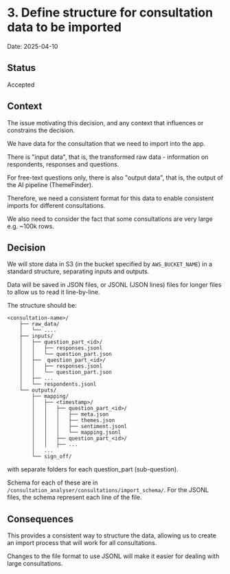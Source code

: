 # 3. Define structure for consultation data to be imported

Date: 2025-04-10

## Status

Accepted


## Context

The issue motivating this decision, and any context that influences or constrains the decision.

We have data for the consultation that we need to import into the app. 

There is "input data", that is, the transformed raw data - information on respondents, responses and questions.

For free-text questions only, there is also "output data", that is, the output of the AI pipeline (ThemeFinder).

Therefore, we need a consistent format for this data to enable consistent imports for different consultations.

We also need to consider the fact that some consultations are very large e.g. ~100k rows.


## Decision

We will store data in S3 (in the bucket specified by `AWS_BUCKET_NAME`) in a standard structure, separating inputs and outputs.

Data will be saved in JSON files, or JSONL (JSON lines) files for longer files to allow us to read it line-by-line.


The structure should be:

```
<consultation-name>/
    ├── raw_data/
    │   └── ....
    ├── inputs/
    │   ├── question_part_<id>/
    │   │   ├── responses.jsonl
    │   │   └── question_part.json
    │   ├──  question_part_<id>/
    │   │   ├── responses.jsonl
    │   │   └── question_part.json
    │   ├── ...
    │   └── respondents.jsonl
    └── outputs/
        ├── mapping/
        │   ├── <timestamp>/
        │   │   ├── question_part_<id>/
        │   │   │   ├── meta.json
        │   │   │   ├── themes.json
        │   │   │   ├── sentiment.jsonl
        │   │   │   └── mapping.jsonl
        │   │   ├── question_part_<id>/
        │   │   ├── ...
        │   ...  
        └── sign_off/
```
with separate folders for each question_part (sub-question).

Schema for each of these are in `/consultation_analyser/consultations/import_schema/`. For the JSONL files, the schema represent each line of the file.


## Consequences

This provides a consistent way to structure the data, allowing us to create an import process that will work for all consultations.

Changes to the file format to use JSONL will make it easier for dealing with large consultations.
